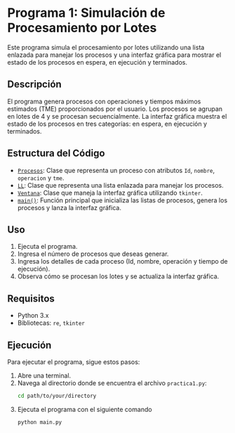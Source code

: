 # Programa 1: Simulación de Procesamiento por Lotes

Este programa simula el procesamiento por lotes utilizando una lista enlazada para manejar los procesos y una interfaz gráfica para mostrar el estado de los procesos en espera, en ejecución y terminados.

## Descripción

El programa genera procesos con operaciones y tiempos máximos estimados (TME) proporcionados por el usuario. Los procesos se agrupan en lotes de 4 y se procesan secuencialmente. La interfaz gráfica muestra el estado de los procesos en tres categorías: en espera, en ejecución y terminados.

## Estructura del Código

- [`Procesos`](/Programa1/practica1.py#L4): Clase que representa un proceso con atributos `Id`, `nombre`, `operacion` y `tme`.
- [`LL`](/Programa1/practica1.py#L73): Clase que representa una lista enlazada para manejar los procesos.
- [`Ventana`](/Programa1/practica1.py#L157): Clase que maneja la interfaz gráfica utilizando `tkinter`.
- [`main()`](/Programa1/practica1.py#L288): Función principal que inicializa las listas de procesos, genera los procesos y lanza la interfaz gráfica.

## Uso

1. Ejecuta el programa.
2. Ingresa el número de procesos que deseas generar.
3. Ingresa los detalles de cada proceso (Id, nombre, operación y tiempo de ejecución).
4. Observa cómo se procesan los lotes y se actualiza la interfaz gráfica.

## Requisitos

- Python 3.x
- Bibliotecas: `re`, `tkinter`

## Ejecución

Para ejecutar el programa, sigue estos pasos:

1. Abre una terminal.
2. Navega al directorio donde se encuentra el archivo `practica1.py`:
   ```sh
   cd path/to/your/directory
3. Ejecuta el programa con el siguiente comando
   ```sh
   python main.py


